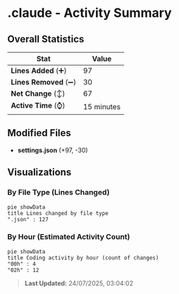 # .claude - Activity Summary 

## Overall Statistics

| Stat                   | Value                                                             |
| ---------------------- | ----------------------------------------------------------------- |
| **Lines Added** (➕)   | 97                                          |
| **Lines Removed** (➖) | 30                                        |
| **Net Change** (↕)    | 67                |
| **Active Time** (⌚)   | 15 minutes |


## Modified Files
- **settings.json** (+97, -30)

## Visualizations

### By File Type (Lines Changed)

```mermaid
pie showData
title Lines changed by file type
".json" : 127
```

### By Hour (Estimated Activity Count)

```mermaid
pie showData
title Coding activity by hour (count of changes)
"00h" : 4
"02h" : 12
```


> **Last Updated:** 24/07/2025, 03:04:02